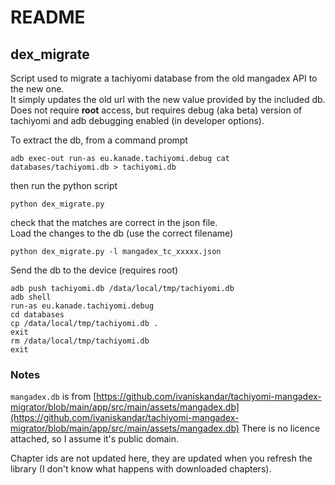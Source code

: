 # README

## dex_migrate

Script used to migrate a tachiyomi database from the old mangadex API to the new one.  
It simply updates the old url with the new value provided by the included db.  
Does not require **root** access, but requires debug (aka beta) version of tachiyomi and adb debugging enabled (in developer options).  

To extract the db, from a command prompt

```(bash)
adb exec-out run-as eu.kanade.tachiyomi.debug cat databases/tachiyomi.db > tachiyomi.db
```

then run the python script

```(bash)
python dex_migrate.py
```

check that the matches are correct in the json file.  
Load the changes to the db (use the correct filename)

```(bash)
python dex_migrate.py -l mangadex_tc_xxxxx.json
```

Send the db to the device (requires root)

```(bash)
adb push tachiyomi.db /data/local/tmp/tachiyomi.db
adb shell
run-as eu.kanade.tachiyomi.debug
cd databases
cp /data/local/tmp/tachiyomi.db .
exit
rm /data/local/tmp/tachiyomi.db
exit
```

### Notes

```mangadex.db``` is from [https://github.com/ivaniskandar/tachiyomi-mangadex-migrator/blob/main/app/src/main/assets/mangadex.db](https://github.com/ivaniskandar/tachiyomi-mangadex-migrator/blob/main/app/src/main/assets/mangadex.db)
There is no licence attached, so I assume it's public domain.

Chapter ids are not updated here, they are updated when you refresh the library (I don't know what happens with downloaded chapters).
